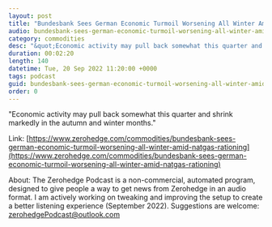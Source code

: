 ```yaml
---
layout: post
title: "Bundesbank Sees German Economic Turmoil Worsening All Winter Amid NatGas Rationing "
audio: bundesbank-sees-german-economic-turmoil-worsening-all-winter-amid-natgas-rationing-0
category: commodities
desc: "&quot;Economic activity may pull back somewhat this quarter and shrink markedly in the autumn and winter months.&quot; "
duration: 00:02:20
length: 140
datetime: Tue, 20 Sep 2022 11:20:00 +0000
tags: podcast
guid: bundesbank-sees-german-economic-turmoil-worsening-all-winter-amid-natgas-rationing-0
order: 0
---
```

&quot;Economic activity may pull back somewhat this quarter and shrink markedly in the autumn and winter months.&quot; 

Link: [https://www.zerohedge.com/commodities/bundesbank-sees-german-economic-turmoil-worsening-all-winter-amid-natgas-rationing](https://www.zerohedge.com/commodities/bundesbank-sees-german-economic-turmoil-worsening-all-winter-amid-natgas-rationing)

About: The Zerohedge Podcast is a non-commercial, automated program, designed to give people a way to get news from Zerohedge in an audio format.  I am actively working on tweaking and improving the setup to create a better listening experience (September 2022).  Suggestions are welcome: [zerohedgePodcast@outlook.com](mailto:zerohedgePodcast@outlook.com)